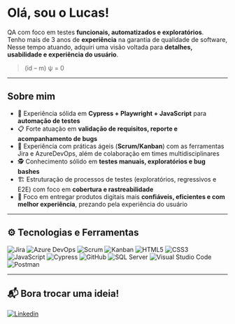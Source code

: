 # Olá, sou o Lucas!

QA com foco em testes **funcionais, automatizados e exploratórios**.  
Tenho mais de 3 anos de **experiência** na garantia de qualidade de software,  
Nesse tempo atuando, adquiri uma visão voltada para **detalhes, usabilidade e experiência do usuário**.

> (id – m) ψ = 0  

---

## Sobre mim  

- 🤖 Experiência sólida em **Cypress + Playwright + JavaScript** para **automação de testes**  
- 📋 Forte atuação em **validação de requisitos, reporte e acompanhamento de bugs**  
- 🔄 Experiência com práticas ágeis (**Scrum/Kanban**) com as ferramentas Jira e AzureDevOps, além de colaboração em times multidisciplinares  
- 🕵️ Conhecimento sólido em **testes manuais, exploratórios e bug bashes**  
- 🏗️ Estruturação de processos de testes (exploratórios, regressivos e E2E) com foco em **cobertura e rastreabilidade**  
- 🎯 Foco em entregar produtos digitais mais **confiáveis, eficientes e com melhor experiência**, prezando pela experiência do usuário  

---

## ⚙️ Tecnologias e Ferramentas  

![Jira](https://img.shields.io/badge/-Jira-0052CC?style=flat&logo=jira&logoColor=white)
![Azure DevOps](https://img.shields.io/badge/Azure%20DevOps-0078D7?style=for-the-badge&logo=azuredevops&logoColor=white)
![Scrum](https://img.shields.io/badge/-Scrum-2496ED?style=flat&logo=azure-devops&logoColor=white)
![Kanban](https://img.shields.io/badge/-Kanban-2496ED?style=flat&logo=trello&logoColor=white)
![HTML5](https://img.shields.io/badge/-HTML5-E34F26?style=flat&logo=html5&logoColor=white)
![CSS3](https://img.shields.io/badge/-CSS3-1572B6?style=flat&logo=css3&logoColor=white)
![JavaScript](https://img.shields.io/badge/-JavaScript-F7DF1E?style=flat&logo=javascript&logoColor=black)
![Cypress](https://img.shields.io/badge/-Cypress-17202C?style=flat&logo=cypress&logoColor=white)
![GitHub](https://img.shields.io/badge/-GitHub-181717?style=flat&logo=github&logoColor=white)
![SQL Server](https://img.shields.io/badge/-SQL%20Server-CC2927?style=flat&logo=microsoft-sql-server&logoColor=white)
![Visual Studio Code](https://img.shields.io/badge/-VS%20Code-0078D4?style=flat&logo=visual-studio-code&logoColor=white)
![Postman](https://img.shields.io/badge/-Postman-FF6C37?style=flat&logo=postman&logoColor=white)

---

## 📬 Bora trocar uma ideia!  

[![Linkedin](https://img.shields.io/badge/-LinkedIn-0A66C2?style=for-the-badge&logo=linkedin&logoColor=white)](https://www.linkedin.com)  
